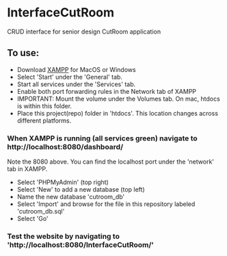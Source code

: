 # InterfaceCutRoom
CRUD interface for senior design CutRoom application

## To use:

- Download [XAMPP](https://www.apachefriends.org/index.html) for MacOS or Windows
- Select 'Start' under the 'General' tab. 
- Start all services under the 'Services' tab.
- Enable both port forwarding rules in the Network tab of XAMPP
- IMPORTANT: Mount the volume under the Volumes tab. On mac, htdocs is within this folder.
- Place this project(repo) folder in 'htdocs'. This location changes across different platforms. 

### When XAMPP is running (all services green) navigate to http://localhost:8080/dashboard/
Note the 8080 above. You can find the localhost port under the 'network' tab in XAMPP.

- Select 'PHPMyAdmin' (top right)
- Select 'New' to add a new database (top left)
- Name the new database 'cutroom_db'
- Select 'Import' and browse for the file in this repository labeled 'cutroom_db.sql'
- Select 'Go'

### Test the website by navigating to 'http://localhost:8080/InterfaceCutRoom/'
